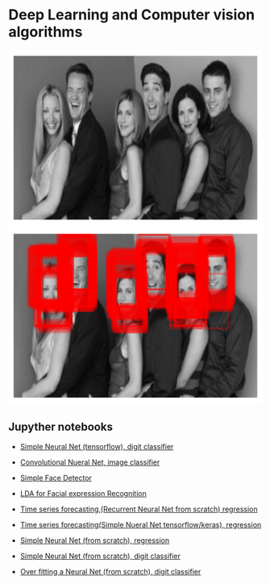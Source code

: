 # Deep Learning and Computer vision algorithms

<img src="friends1.png" height="350" width = "700">
<img src="friends2.png" height="350" width = "700">

## Jupyther notebooks

- [Simple Neural Net (tensorflow), digit classifier](https://github.com/sebastiancoombs/Sebs-Data-Science-Skills/blob/main/Deep%20Learning/Artificial%20Neural%20Networks.ipynb)

- [Convolutional Nueral Net, image classifier](https://github.com/sebastiancoombs/Sebs-Data-Science-Skills/blob/main/Deep%20Learning/Convoutional%20Nueral%20network.ipynb)

- [Simple Face Detector](https://github.com/sebastiancoombs/Sebs-Data-Science-Skills/blob/main/Deep%20Learning/Simple%20Face%20Detector.ipynb)

- [LDA for Facial expression Recognition](https://github.com/sebastiancoombs/Sebs-Data-Science-Skills/blob/main/Deep%20Learning/LDA%20for%20face%20expression%20recognition.ipynb)

- [Time series forecasting,(Recurrent Neural Net from scratch) regression](https://github.com/sebastiancoombs/Sebs-Data-Science-Skills/blob/main/Deep%20Learning/Traffic%20forecasting%20Recurent%20Neural%20Network.ipynb)

- [Time series forecasting(Simple Nueral Net tensorflow/keras), regression](https://github.com/sebastiancoombs/Sebs-Data-Science-Skills/blob/main/Deep%20Learning/Time%20series%20forecasting%20Neural%20Network.ipynb)

- [Simple Neural Net (from scratch), regression](https://github.com/sebastiancoombs/Sebs-Data-Science-Skills/blob/main/Deep%20Learning/Simple%20neural%20net%20function%20approximation.ipynb)

- [Simple Neural Net (from scratch), digit classifier](https://github.com/sebastiancoombs/Sebs-Data-Science-Skills/blob/main/Deep%20Learning/Artificial%20Neural%20Networks.ipynb)

- [Over fitting a Neural Net (from scratch), digit classifier](https://github.com/sebastiancoombs/Sebs-Data-Science-Skills/blob/main/Deep%20Learning/Overfitting%20a%20Neural%20Network.ipynb)

